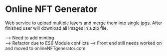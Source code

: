 # Online NFT Generator 

Web service to upload multiple layers and merge them into single jpgs. After finished user will download all images in a zip file. 

  --> Need to add minting  
  --> Refactor due to ES6 Module conflicts 
  --> Front end still needs worked on and moved to onlineNFTgenerator.com
